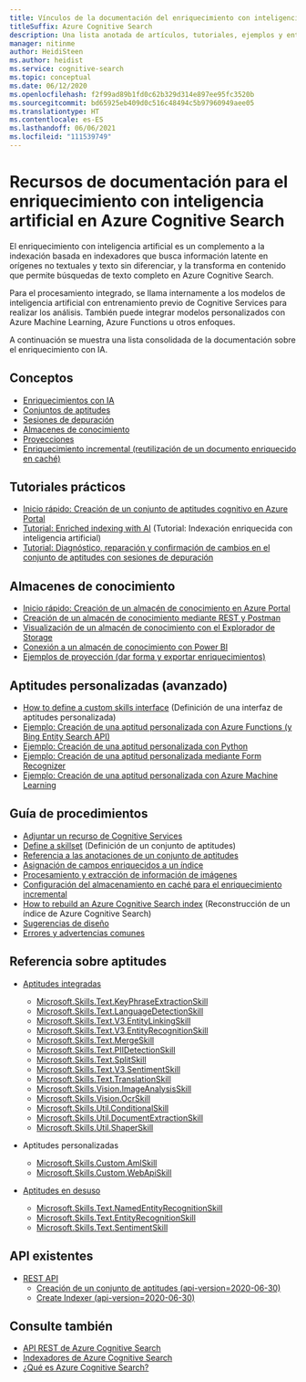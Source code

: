 ```yaml
---
title: Vínculos de la documentación del enriquecimiento con inteligencia artificial
titleSuffix: Azure Cognitive Search
description: Una lista anotada de artículos, tutoriales, ejemplos y entradas de blog relacionados con cargas de trabajo de enriquecimiento con inteligencia artificial en Azure Cognitive Search.
manager: nitinme
author: HeidiSteen
ms.author: heidist
ms.service: cognitive-search
ms.topic: conceptual
ms.date: 06/12/2020
ms.openlocfilehash: f2f99ad89b1fd0c62b329d314e897ee95fc3520b
ms.sourcegitcommit: bd65925eb409d0c516c48494c5b97960949aee05
ms.translationtype: HT
ms.contentlocale: es-ES
ms.lasthandoff: 06/06/2021
ms.locfileid: "111539749"
---
```

# <a name="documentation-resources-for-ai-enrichment-in-azure-cognitive-search"></a>Recursos de documentación para el enriquecimiento con inteligencia artificial en Azure Cognitive Search

El enriquecimiento con inteligencia artificial es un complemento a la indexación basada en indexadores que busca información latente en orígenes no textuales y texto sin diferenciar, y la transforma en contenido que permite búsquedas de texto completo en Azure Cognitive Search. 

Para el procesamiento integrado, se llama internamente a los modelos de inteligencia artificial con entrenamiento previo de Cognitive Services para realizar los análisis. También puede integrar modelos personalizados con Azure Machine Learning, Azure Functions u otros enfoques.

A continuación se muestra una lista consolidada de la documentación sobre el enriquecimiento con IA.

## <a name="concepts"></a>Conceptos

+ [Enriquecimientos con IA](cognitive-search-concept-intro.md)
+ [Conjuntos de aptitudes](cognitive-search-working-with-skillsets.md)
+ [Sesiones de depuración](cognitive-search-debug-session.md)
+ [Almacenes de conocimiento](knowledge-store-concept-intro.md)
+ [Proyecciones](knowledge-store-projection-overview.md)
+ [Enriquecimiento incremental (reutilización de un documento enriquecido en caché)](cognitive-search-incremental-indexing-conceptual.md)

## <a name="hands-on-walkthroughs"></a>Tutoriales prácticos

+ [Inicio rápido: Creación de un conjunto de aptitudes cognitivo en Azure Portal](cognitive-search-quickstart-blob.md)
+ [Tutorial: Enriched indexing with AI](cognitive-search-tutorial-blob.md) (Tutorial: Indexación enriquecida con inteligencia artificial)
+ [Tutorial: Diagnóstico, reparación y confirmación de cambios en el conjunto de aptitudes con sesiones de depuración](cognitive-search-tutorial-debug-sessions.md)

## <a name="knowledge-stores"></a>Almacenes de conocimiento

+ [Inicio rápido: Creación de un almacén de conocimiento en Azure Portal](knowledge-store-create-portal.md)
+ [Creación de un almacén de conocimiento mediante REST y Postman](knowledge-store-create-rest.md)
+ [Visualización de un almacén de conocimiento con el Explorador de Storage](knowledge-store-view-storage-explorer.md)
+ [Conexión a un almacén de conocimiento con Power BI](knowledge-store-connect-power-bi.md)
+ [Ejemplos de proyección (dar forma y exportar enriquecimientos)](knowledge-store-projections-examples.md)

## <a name="custom-skills-advanced"></a>Aptitudes personalizadas (avanzado)

+ [How to define a custom skills interface](cognitive-search-custom-skill-interface.md) (Definición de una interfaz de aptitudes personalizada)
+ [Ejemplo: Creación de una aptitud personalizada con Azure Functions (y Bing Entity Search API)](cognitive-search-create-custom-skill-example.md)
+ [Ejemplo: Creación de una aptitud personalizada con Python](cognitive-search-custom-skill-python.md)
+ [Ejemplo: Creación de una aptitud personalizada mediante Form Recognizer](cognitive-search-custom-skill-form.md) 
+ [Ejemplo: Creación de una aptitud personalizada con Azure Machine Learning](cognitive-search-tutorial-aml-custom-skill.md) 

## <a name="how-to-guidance"></a>Guía de procedimientos

+ [Adjuntar un recurso de Cognitive Services](cognitive-search-attach-cognitive-services.md)
+ [Define a skillset](cognitive-search-defining-skillset.md) (Definición de un conjunto de aptitudes)
+ [Referencia a las anotaciones de un conjunto de aptitudes](cognitive-search-concept-annotations-syntax.md)
+ [Asignación de campos enriquecidos a un índice](cognitive-search-output-field-mapping.md)
+ [Procesamiento y extracción de información de imágenes](cognitive-search-concept-image-scenarios.md)
+ [Configuración del almacenamiento en caché para el enriquecimiento incremental](search-howto-incremental-index.md)
+ [How to rebuild an Azure Cognitive Search index](search-howto-reindex.md) (Reconstrucción de un índice de Azure Cognitive Search)
+ [Sugerencias de diseño](cognitive-search-concept-troubleshooting.md)
+ [Errores y advertencias comunes](cognitive-search-common-errors-warnings.md)

## <a name="skills-reference"></a>Referencia sobre aptitudes

+ [Aptitudes integradas](cognitive-search-predefined-skills.md)
  + [Microsoft.Skills.Text.KeyPhraseExtractionSkill](cognitive-search-skill-keyphrases.md)
  + [Microsoft.Skills.Text.LanguageDetectionSkill](cognitive-search-skill-language-detection.md)
  + [Microsoft.Skills.Text.V3.EntityLinkingSkill](cognitive-search-skill-entity-linking-v3.md)
  + [Microsoft.Skills.Text.V3.EntityRecognitionSkill](cognitive-search-skill-entity-recognition-v3.md)
  + [Microsoft.Skills.Text.MergeSkill](cognitive-search-skill-textmerger.md)
  + [Microsoft.Skills.Text.PIIDetectionSkill](cognitive-search-skill-pii-detection.md)
  + [Microsoft.Skills.Text.SplitSkill](cognitive-search-skill-textsplit.md)
  + [Microsoft.Skills.Text.V3.SentimentSkill](cognitive-search-skill-sentiment-v3.md)
  + [Microsoft.Skills.Text.TranslationSkill](cognitive-search-skill-text-translation.md)
  + [Microsoft.Skills.Vision.ImageAnalysisSkill](cognitive-search-skill-image-analysis.md)
  + [Microsoft.Skills.Vision.OcrSkill](cognitive-search-skill-ocr.md)
  + [Microsoft.Skills.Util.ConditionalSkill](cognitive-search-skill-conditional.md)
  + [Microsoft.Skills.Util.DocumentExtractionSkill](cognitive-search-skill-document-extraction.md)
  + [Microsoft.Skills.Util.ShaperSkill](cognitive-search-skill-shaper.md)

+ Aptitudes personalizadas
  + [Microsoft.Skills.Custom.AmlSkill](cognitive-search-aml-skill.md)
  + [Microsoft.Skills.Custom.WebApiSkill](cognitive-search-custom-skill-web-api.md)

+ [Aptitudes en desuso](cognitive-search-skill-deprecated.md)
  + [Microsoft.Skills.Text.NamedEntityRecognitionSkill](cognitive-search-skill-named-entity-recognition.md)
  + [Microsoft.Skills.Text.EntityRecognitionSkill](cognitive-search-skill-entity-recognition.md)
  + [Microsoft.Skills.Text.SentimentSkill](cognitive-search-skill-sentiment.md)

## <a name="apis"></a>API existentes

+ [REST API](/rest/api/searchservice/)
  + [Creación de un conjunto de aptitudes (api-version=2020-06-30)](/rest/api/searchservice/create-skillset)
  + [Create Indexer (api-version=2020-06-30)](/rest/api/searchservice/create-indexer)

## <a name="see-also"></a>Consulte también

+ [API REST de Azure Cognitive Search](/rest/api/searchservice/)
+ [Indexadores de Azure Cognitive Search](search-indexer-overview.md)
+ [¿Qué es Azure Cognitive Search?](search-what-is-azure-search.md)